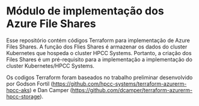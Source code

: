 # Módulo de implementação dos Azure File Shares

Esse repositório contém códigos Terraform para implementação de Azure Files Shares. A função dos Flies Shares é armazenar os dados do cluster Kubernetes que hospeda o cluster HPCC Systems. Portanto, a criação dos Files Shares é um pré-requisito para a implementação a implementação do cluster Kubernetes/HPCC Systems.

Os codigos Terraform foram baseados no trabalho preliminar desenvolvido por Godson Fortil (https://github.com/hpcc-systems/terraform-azurerm-hpcc-aks) e Dan Camper (https://github.com/dcamper/terraform-azurerm-hpcc-storage).

